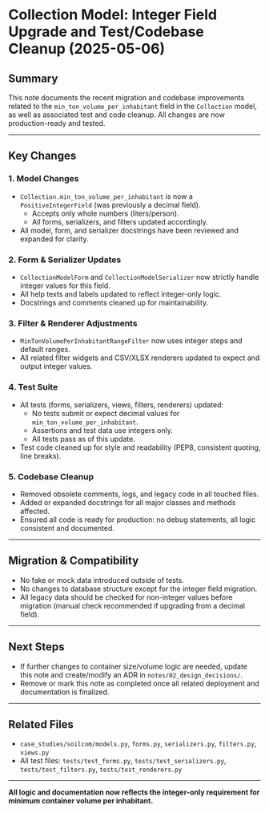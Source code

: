 # Collection Model: Integer Field Upgrade and Test/Codebase Cleanup (2025-05-06)

## Summary
This note documents the recent migration and codebase improvements related to the `min_ton_volume_per_inhabitant` field in the `Collection` model, as well as associated test and code cleanup. All changes are now production-ready and tested.

---

## Key Changes

### 1. Model Changes
- `Collection.min_ton_volume_per_inhabitant` is now a `PositiveIntegerField` (was previously a decimal field).
    - Accepts only whole numbers (liters/person).
    - All forms, serializers, and filters updated accordingly.
- All model, form, and serializer docstrings have been reviewed and expanded for clarity.

### 2. Form & Serializer Updates
- `CollectionModelForm` and `CollectionModelSerializer` now strictly handle integer values for this field.
- All help texts and labels updated to reflect integer-only logic.
- Docstrings and comments cleaned up for maintainability.

### 3. Filter & Renderer Adjustments
- `MinTonVolumePerInhabitantRangeFilter` now uses integer steps and default ranges.
- All related filter widgets and CSV/XLSX renderers updated to expect and output integer values.

### 4. Test Suite
- All tests (forms, serializers, views, filters, renderers) updated:
    - No tests submit or expect decimal values for `min_ton_volume_per_inhabitant`.
    - Assertions and test data use integers only.
    - All tests pass as of this update.
- Test code cleaned up for style and readability (PEP8, consistent quoting, line breaks).

### 5. Codebase Cleanup
- Removed obsolete comments, logs, and legacy code in all touched files.
- Added or expanded docstrings for all major classes and methods affected.
- Ensured all code is ready for production: no debug statements, all logic consistent and documented.

---

## Migration & Compatibility
- No fake or mock data introduced outside of tests.
- No changes to database structure except for the integer field migration.
- All legacy data should be checked for non-integer values before migration (manual check recommended if upgrading from a decimal field).

---

## Next Steps
- If further changes to container size/volume logic are needed, update this note and create/modify an ADR in `notes/02_design_decisions/`.
- Remove or mark this note as completed once all related deployment and documentation is finalized.

---

## Related Files
- `case_studies/soilcom/models.py`, `forms.py`, `serializers.py`, `filters.py`, `views.py`
- All test files: `tests/test_forms.py`, `tests/test_serializers.py`, `tests/test_filters.py`, `tests/test_renderers.py`

---

**All logic and documentation now reflects the integer-only requirement for minimum container volume per inhabitant.**
